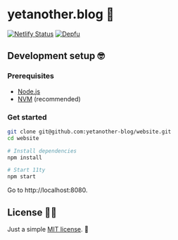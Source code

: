 # yetanother.blog 📝

[![Netlify Status](https://api.netlify.com/api/v1/badges/83f6cc34-3f27-414e-ba85-19b756e35e37/deploy-status)](https://app.netlify.com/sites/yetanotherblog/deploys)
[![Depfu](https://badges.depfu.com/badges/a23b031f6f58f09afe5d8a46d48b55b0/overview.svg)](https://depfu.com/github/yetanother-blog/website?project_id=30673)

## Development setup 🤓

### Prerequisites

- [Node.js](https://nodejs.org/en/)
- [NVM](https://github.com/nvm-sh/nvm) (recommended)

### Get started

```sh
git clone git@github.com:yetanother-blog/website.git
cd website

# Install dependencies
npm install

# Start 11ty
npm start
```

Go to http://localhost:8080.

## License 👩‍⚖️

Just a simple [MIT license](./LICENSE). 🤷
